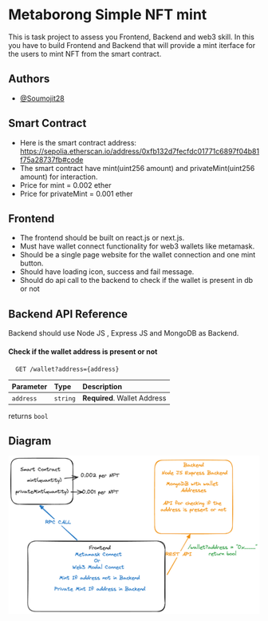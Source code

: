 
# Metaborong Simple NFT mint

This is task project to assess you Frontend, Backend and web3 skill.
In this you have to build Frontend and Backend that will provide a mint iterface for the users to mint NFT from the smart contract.



## Authors

- [@Soumojit28](https://www.github.com/Soumojit28)


## Smart Contract

- Here is the smart contract address: https://sepolia.etherscan.io/address/0xfb132d7fecfdc01771c6897f04b81f75a28737fb#code
- The smart contract have mint(uint256 amount) and privateMint(uint256 amount) for interaction.
- Price for mint = 0.002 ether 
- Price for privateMint = 0.001 ether





## Frontend
- The frontend should be built on react.js or next.js.
- Must have wallet connect functionality for web3 wallets like metamask.
- Should be a single page website for the wallet connection and one mint button.
- Should have loading icon, success and fail message.
- Should do api call to the backend to check if the wallet is present in db or not
## Backend API Reference
Backend should use Node JS , Express JS and MongoDB as Backend.

#### Check if the wallet address is present or not


```http
  GET /wallet?address={address}
```

| Parameter | Type     | Description                       |
| :-------- | :------- | :-------------------------------- |
| `address`      | `string` | **Required**. Wallet Address|

returns `bool`




## Diagram

![App Screenshot](./diagram.png)

